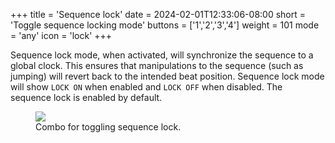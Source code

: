 +++
title = 'Sequence lock'
date = 2024-02-01T12:33:06-08:00
short = 'Toggle sequence locking mode'
buttons = ['1','2','3','4']
weight = 101
mode = 'any'
icon = 'lock'
+++

Sequence lock mode, when activated, will synchronize the sequence to a global clock. This ensures that manipulations to the sequence (such as jumping) will revert back to the intended beat position. Sequence lock mode will show `LOCK ON` when enabled and `LOCK OFF` when disabled. The sequence lock is enabled by default.



<figure class="imgcombo">
<img src="/img/combo_lock.png">
<figcaption>Combo for toggling sequence lock.</figcaption>
</figure>
